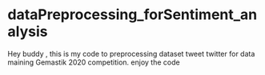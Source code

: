 # dataPreprocessing_forSentiment_analysis
Hey buddy , this is my code to preprocessing dataset tweet twitter for data maining Gemastik 2020 competition. enjoy the code
